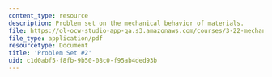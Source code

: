 ```yaml
---
content_type: resource
description: Problem set on the mechanical behavior of materials.
file: https://ol-ocw-studio-app-qa.s3.amazonaws.com/courses/3-22-mechanical-behavior-of-materials-spring-2008/c1d0abf5f8fb9b5008c0f95ab4ded93b_ps2.pdf
file_type: application/pdf
resourcetype: Document
title: 'Problem Set #2'
uid: c1d0abf5-f8fb-9b50-08c0-f95ab4ded93b
---
```

